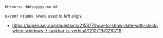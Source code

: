 ```
HH:nn:ss ddd\nyyyy-mm-dd
```

`U+2007	FIGURE SPACE` used to left align.

- https://superuser.com/questions/215377/how-to-show-date-with-clock-when-windows-7-taskbar-is-vertical/1210719#1210719
